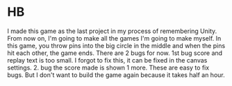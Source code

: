 # HB
 I made this game as the last project in my process of remembering Unity. From now on, I'm going to make all the games I'm going to make myself. In this game, you throw pins into the big circle in the middle and when the pins hit each other, the game ends. There are 2 bugs for now. 1st bug score and replay text is too small. I forgot to fix this, it can be fixed in the canvas settings. 2. bug the score made is shown 1 more. These are easy to fix bugs. But I don't want to build the game again because it takes half an hour.
